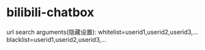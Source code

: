 # bilibili-chatbox
url search arguments(隐藏设置):
whitelist=userid1,userid2,userid3,...
blacklist=userid1,userid2,userid3,...